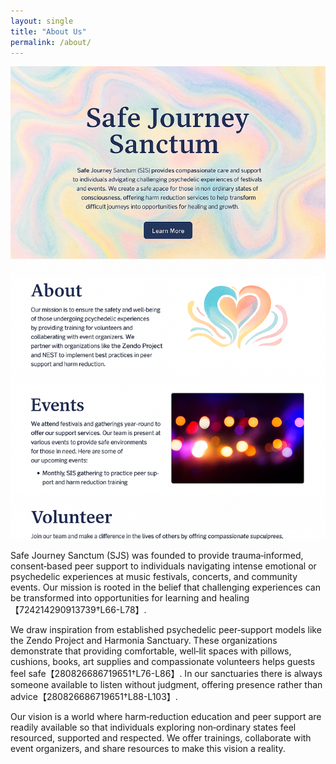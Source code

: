 ```yaml
---
layout: single
title: "About Us"
permalink: /about/
---
```


![Supportive abstract](/assets/images/compassion.png)

Safe Journey Sanctum (SJS) was founded to provide trauma‑informed, consent‑based peer support to individuals navigating intense emotional or psychedelic experiences at music festivals, concerts, and community events. Our mission is rooted in the belief that challenging experiences can be transformed into opportunities for learning and healing【724214290913739†L66-L78】.

We draw inspiration from established psychedelic peer‑support models like the Zendo Project and Harmonia Sanctuary. These organizations demonstrate that providing comfortable, well‑lit spaces with pillows, cushions, books, art supplies and compassionate volunteers helps guests feel safe【280826686719651†L76-L86】. In our sanctuaries there is always someone available to listen without judgment, offering presence rather than advice【280826686719651†L88-L103】.

Our vision is a world where harm‑reduction education and peer support are readily available so that individuals exploring non‑ordinary states feel resourced, supported and respected. We offer trainings, collaborate with event organizers, and share resources to make this vision a reality.
